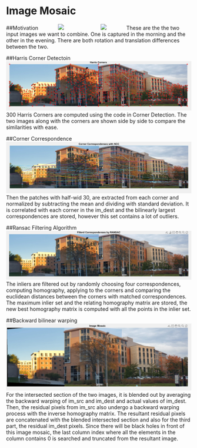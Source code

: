 # Image Mosaic

##Motivation
<img src="./include/Image1.png" width="300" hspace="50"/><img src="./include/Image2.png" width="300" hspace="50" />
These are the the two input images we want to combine. One is captured in the morning and the other in the evening. There are both rotation and translation differences between the two.

##Harris Corner Detectoin
<img src="./photos/Harris Corners.png" />
300 Harris Corners are computed using the code in Corner Detection. The two images along with the corners are shown side by side to compare the similarities with ease.

##Corner Correspondence
<img src="./photos/Corner Correspondence.png" />
Then the patches with half-wid 30, are extracted from each corner and normalized by subtracting the mean and dividing with standard deviation. It is correlated with each corner in the im_dest and the bilinearly largest correspondences are stored, however this set contains a lot of outliers.

##Ransac Filtering Algorithm
<img src="./photos/filtered correspondence.png" />
The inliers are filtered out by randomly choosing four correspondences, computing homography, applying to the corners and comparing the euclidean distances between the corners with matched correspondences. The maximum inlier set and the relating homography matrix are stored, the new best homography matrix is computed with all the points in the inlier set.

##Backward bilinear warping
<img src="./photos/Image Mosaic.png" />
For the intersected section of the two images, it is blended out by averaging the backward warping of im_src and im_dest and actual values of im_dest. Then, the residual pixels from im_src also undergo a backward warping process with the inverse homography matrix. The resultant residual pixels are concatenated with the blended intersected section and also for the third part, the residual im_dest pixels. Since there will be black holes in front of this image mosaic, the last column index where all the elements in the column contains 0 is searched and truncated from the resultant image.
